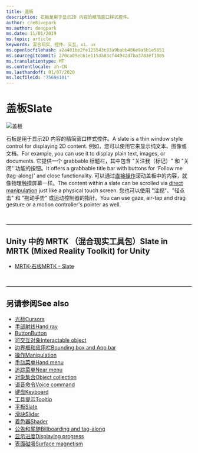 ```yaml
---
title: 盖板
description: 石板是用于显示2D 内容的精简窗口样式控件。
author: cre8ivepark
ms.author: dongpark
ms.date: 11/01/2019
ms.topic: article
keywords: 混合现实、控件、交互、ui、ux
ms.openlocfilehash: a2a401be2fe125543c83a9babb486e9a5b1e5651
ms.sourcegitcommit: 270ca09ec61e1153a83cf44942d7ba3783ef1805
ms.translationtype: MT
ms.contentlocale: zh-CN
ms.lasthandoff: 01/07/2020
ms.locfileid: "75694101"
---
```

# <a name="slate"></a><span data-ttu-id="78d28-104">盖板</span><span class="sxs-lookup"><span data-stu-id="78d28-104">Slate</span></span>

![盖板](images/UX/UX_Hero_Slate.jpg)

<span data-ttu-id="78d28-106">石板是用于显示2D 内容的精简窗口样式控件。</span><span class="sxs-lookup"><span data-stu-id="78d28-106">A slate is a thin window style control for displaying 2D content.</span></span> <span data-ttu-id="78d28-107">例如，您可以使用它来显示纯文本、图像或文档。</span><span class="sxs-lookup"><span data-stu-id="78d28-107">For example, you can use it to display plain text, images, or documents.</span></span> <span data-ttu-id="78d28-108">它提供一个 grabbable 标题栏，其中包含 "关注我（标记）" 和 "关闭" 功能的按钮。</span><span class="sxs-lookup"><span data-stu-id="78d28-108">It offers a grabbable title bar with buttons for 'Follow me (tag-along)' and close functionality.</span></span> <span data-ttu-id="78d28-109">可以通过[直接操作](direct-manipulation.md#2d-slate-interaction)滚动盖板中的内容，就像物理触摸屏幕一样。</span><span class="sxs-lookup"><span data-stu-id="78d28-109">The content within a slate can be scrolled via [direct manipulation](direct-manipulation.md#2d-slate-interaction) just like a physical touch screen.</span></span> <span data-ttu-id="78d28-110">您也可以使用 "注视"、"轻点击" 和 "拖动手势" 或运动控制器的指针。</span><span class="sxs-lookup"><span data-stu-id="78d28-110">You can use gaze, air-tap and drag gesture or a motion controller's pointer as well.</span></span>

<br>

---

## <a name="slate-in-mrtk-mixed-reality-toolkit-for-unity"></a><span data-ttu-id="78d28-111">Unity 中的 MRTK （混合现实工具包）</span><span class="sxs-lookup"><span data-stu-id="78d28-111">Slate in MRTK (Mixed Reality Toolkit) for Unity</span></span>

* [<span data-ttu-id="78d28-112">MRTK-石板</span><span class="sxs-lookup"><span data-stu-id="78d28-112">MRTK - Slate</span></span>](https://microsoft.github.io/MixedRealityToolkit-Unity/Documentation/README_Slate.html)

<br>

---

## <a name="see-also"></a><span data-ttu-id="78d28-113">另请参阅</span><span class="sxs-lookup"><span data-stu-id="78d28-113">See also</span></span>

* [<span data-ttu-id="78d28-114">光标</span><span class="sxs-lookup"><span data-stu-id="78d28-114">Cursors</span></span>](cursors.md)
* [<span data-ttu-id="78d28-115">手部射线</span><span class="sxs-lookup"><span data-stu-id="78d28-115">Hand ray</span></span>](point-and-commit.md)
* [<span data-ttu-id="78d28-116">Button</span><span class="sxs-lookup"><span data-stu-id="78d28-116">Button</span></span>](button.md)
* [<span data-ttu-id="78d28-117">可交互对象</span><span class="sxs-lookup"><span data-stu-id="78d28-117">Interactable object</span></span>](interactable-object.md)
* [<span data-ttu-id="78d28-118">边界框和应用栏</span><span class="sxs-lookup"><span data-stu-id="78d28-118">Bounding box and App bar</span></span>](app-bar-and-bounding-box.md)
* [<span data-ttu-id="78d28-119">操作</span><span class="sxs-lookup"><span data-stu-id="78d28-119">Manipulation</span></span>](direct-manipulation.md)
* [<span data-ttu-id="78d28-120">手动菜单</span><span class="sxs-lookup"><span data-stu-id="78d28-120">Hand menu</span></span>](hand-menu.md)
* [<span data-ttu-id="78d28-121">追踪菜单</span><span class="sxs-lookup"><span data-stu-id="78d28-121">Near menu</span></span>](near-menu.md)
* [<span data-ttu-id="78d28-122">对象集合</span><span class="sxs-lookup"><span data-stu-id="78d28-122">Object collection</span></span>](object-collection.md)
* [<span data-ttu-id="78d28-123">语音命令</span><span class="sxs-lookup"><span data-stu-id="78d28-123">Voice command</span></span>](voice-input.md)
* [<span data-ttu-id="78d28-124">键盘</span><span class="sxs-lookup"><span data-stu-id="78d28-124">Keyboard</span></span>](keyboard.md)
* [<span data-ttu-id="78d28-125">工具提示</span><span class="sxs-lookup"><span data-stu-id="78d28-125">Tooltip</span></span>](tooltip.md)
* [<span data-ttu-id="78d28-126">平板</span><span class="sxs-lookup"><span data-stu-id="78d28-126">Slate</span></span>](slate.md)
* [<span data-ttu-id="78d28-127">滑块</span><span class="sxs-lookup"><span data-stu-id="78d28-127">Slider</span></span>](slider.md)
* [<span data-ttu-id="78d28-128">着色器</span><span class="sxs-lookup"><span data-stu-id="78d28-128">Shader</span></span>](shader.md)
* [<span data-ttu-id="78d28-129">公告和尾随</span><span class="sxs-lookup"><span data-stu-id="78d28-129">Billboarding and tag-along</span></span>](billboarding-and-tag-along.md)
* [<span data-ttu-id="78d28-130">显示进度</span><span class="sxs-lookup"><span data-stu-id="78d28-130">Displaying progress</span></span>](progress.md)
* [<span data-ttu-id="78d28-131">表面磁吸</span><span class="sxs-lookup"><span data-stu-id="78d28-131">Surface magnetism</span></span>](surface-magnetism.md)
